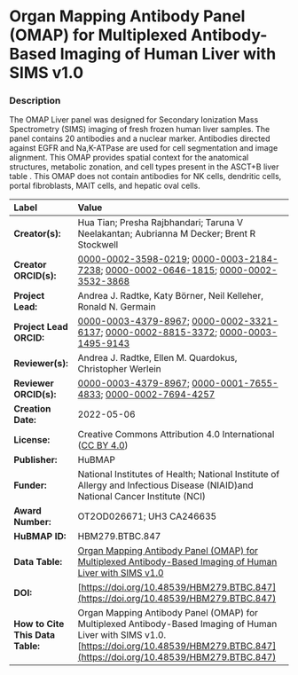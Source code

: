 # Organ Mapping Antibody Panel (OMAP)  for Multiplexed Antibody-Based Imaging of Human Liver with SIMS v1.0

### Description
The OMAP Liver panel was designed for Secondary Ionization Mass Spectrometry (SIMS) imaging of fresh frozen human liver samples. The panel contains 20 antibodies and a nuclear marker.  Antibodies directed against EGFR and Na,K-ATPase are used for cell segmentation and image alignment. This OMAP provides spatial context for the anatomical structures, metabolic zonation, and  cell types present in the ASCT+B liver table . This OMAP does not contain antibodies for NK cells, dendritic cells, portal fibroblasts, MAIT cells,  and hepatic oval cells.


| Label | Value |
| :------------- |:-------------|
| **Creator(s):** | Hua Tian; Presha Rajbhandari; Taruna V Neelakantan; Aubrianna M Decker; Brent R Stockwell |
| **Creator ORCID(s):** |[0000-0002-3598-0219](https://orcid.org/0000-0002-3598-0219); [0000-0003-2184-7238](https://orcid.org/0000-0003-2184-7238); [0000-0002-0646-1815](https://orcid.org/0000-0002-0646-1815); [0000-0002-3532-3868](https://orcid.org/0000-0002-3532-3868)|
| **Project Lead:** | Andrea J. Radtke, Katy B&ouml;rner, Neil Kelleher, Ronald N. Germain |
| **Project Lead ORCID:** | [0000-0003-4379-8967](https://orcid.org/0000-0003-4379-8967); [0000-0002-3321-6137](https://orcid.org/0000-0002-3321-6137); [0000-0002-8815-3372](https://orcid.org/0000-0002-8815-3372); [0000-0003-1495-9143](https://orcid.org/0000-0003-1495-9143) |
| **Reviewer(s):** |Andrea J. Radtke,  Ellen  M. Quardokus, Christopher Werlein|
| **Reviewer ORCID(s):** |[0000-0003-4379-8967](https://orcid.org/0000-0003-4379-8967); [0000-0001-7655-4833](https://orcid.org/0000-0001-7655-4833); [0000-0002-7694-4257](0000-0002-7694-4257)|
| **Creation Date:** | 2022-05-06 |
| **License:** | Creative Commons Attribution 4.0 International ([CC BY 4.0](https://creativecommons.org/licenses/by/4.0/)) |
| **Publisher:** | HuBMAP |
| **Funder:** | National Institutes of Health; National Institute of Allergy and Infectious Disease (NIAID)and National Cancer Institute (NCI) |
| **Award Number:** | OT2OD026671;  UH3 CA246635|
| **HuBMAP ID:** | HBM279.BTBC.847 |
| **Data Table:** | [Organ Mapping Antibody Panel (OMAP)  for Multiplexed Antibody-Based Imaging of Human Liver with SIMS v1.0](https://hubmapconsortium.github.io/ccf-releases/v1.2/omap/OMAP_Liver.csv)|
| **DOI:** | [https://doi.org/10.48539/HBM279.BTBC.847](https://doi.org/10.48539/HBM279.BTBC.847) |
| **How to Cite This Data Table:** |Organ Mapping Antibody Panel (OMAP) for Multiplexed Antibody-Based Imaging of Human Liver with SIMS v1.0. [https://doi.org/10.48539/HBM279.BTBC.847](https://doi.org/10.48539/HBM279.BTBC.847)|

